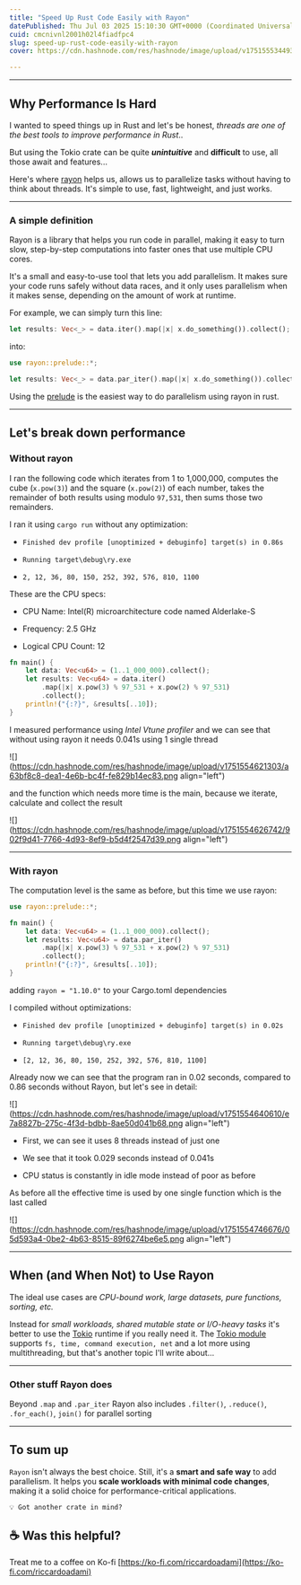 ```yaml
---
title: "Speed Up Rust Code Easily with Rayon"
datePublished: Thu Jul 03 2025 15:10:30 GMT+0000 (Coordinated Universal Time)
cuid: cmcnivnl2001h02l4fiadfpc4
slug: speed-up-rust-code-easily-with-rayon
cover: https://cdn.hashnode.com/res/hashnode/image/upload/v1751555344934/cbb70a4a-7a8b-42fd-bfd8-2497e1156608.jpeg

---
```


---

## Why Performance Is Hard

I wanted to speed things up in Rust and let's be honest, *threads are one of the best tools to improve performance in Rust*..

But using the Tokio crate can be quite ***unintuitive*** and **difficult** to use, all those await and features...

Here's where [rayon](https://docs.rs/rayon/latest/rayon/index.html) helps us, allows us to parallelize tasks without having to think about threads. It's simple to use, fast, lightweight, and just works.

---

### A simple definition

Rayon is a library that helps you run code in parallel, making it easy to turn slow, step-by-step computations into faster ones that use multiple CPU cores.

It's a small and easy-to-use tool that lets you add parallelism. It makes sure your code runs safely without data races, and it only uses parallelism when it makes sense, depending on the amount of work at runtime.

For example, we can simply turn this line:

```rust
let results: Vec<_> = data.iter().map(|x| x.do_something()).collect();
```

into:

```rust
use rayon::prelude::*;

let results: Vec<_> = data.par_iter().map(|x| x.do_something()).collect();
```

Using the [prelude](https://docs.rs/rayon/latest/rayon/prelude/index.html) is the easiest way to do parallelism using rayon in rust.

---

## Let's break down performance

### Without rayon

I ran the following code which iterates from 1 to 1,000,000, computes the cube (`x.pow(3)`) and the square (`x.pow(2)`) of each number, takes the remainder of both results using modulo `97,531`, then sums those two remainders.

I ran it using `cargo run` without any optimization:

* `Finished dev profile [unoptimized + debuginfo] target(s) in 0.86s`
    
* `Running target\debug\ry.exe`
    
* `2, 12, 36, 80, 150, 252, 392, 576, 810, 1100`
    

These are the CPU specs:

* CPU Name: Intel(R) microarchitecture code named Alderlake-S
    
* Frequency: 2.5 GHz
    
* Logical CPU Count: 12
    

```rust
fn main() {
    let data: Vec<u64> = (1..1_000_000).collect();
    let results: Vec<u64> = data.iter()
        .map(|x| x.pow(3) % 97_531 + x.pow(2) % 97_531)
        .collect();
    println!("{:?}", &results[..10]);
}
```

I measured performance using *Intel Vtune profiler* and we can see that without using rayon it needs 0.041s using 1 single thread

![](https://cdn.hashnode.com/res/hashnode/image/upload/v1751554621303/a63bf8c8-dea1-4e6b-bc4f-fe829b14ec83.png align="left")

and the function which needs more time is the main, because we iterate, calculate and collect the result

![](https://cdn.hashnode.com/res/hashnode/image/upload/v1751554626742/902f9d41-7766-4d93-8ef9-b5d4f2547d39.png align="left")

---

### With rayon

The computation level is the same as before, but this time we use rayon:

```rust
use rayon::prelude::*;

fn main() {
    let data: Vec<u64> = (1..1_000_000).collect();
    let results: Vec<u64> = data.par_iter()
        .map(|x| x.pow(3) % 97_531 + x.pow(2) % 97_531)
        .collect();
    println!("{:?}", &results[..10]);
}
```

adding `rayon = "1.10.0"` to your Cargo.toml dependencies

I compiled without optimizations:

* `Finished dev profile [unoptimized + debuginfo] target(s) in 0.02s`
    
* `Running target\debug\ry.exe`
    
* `[2, 12, 36, 80, 150, 252, 392, 576, 810, 1100]`
    

Already now we can see that the program ran in 0.02 seconds, compared to 0.86 seconds without Rayon, but let's see in detail:

![](https://cdn.hashnode.com/res/hashnode/image/upload/v1751554640610/e7a8827b-275c-4f3d-bdbb-8ae50d041b68.png align="left")

* First, we can see it uses 8 threads instead of just one
    
* We see that it took 0.029 seconds instead of 0.041s
    
* CPU status is constantly in idle mode instead of poor as before
    

As before all the effective time is used by one single function which is the last called

![](https://cdn.hashnode.com/res/hashnode/image/upload/v1751554746676/05d593a4-0be2-4b63-8515-89f6274be6e5.png align="left")

---

## When (and When Not) to Use Rayon

The ideal use cases are *CPU-bound work, large datasets, pure functions, sorting, etc.*

Instead for *small workloads, shared mutable state or I/O-heavy tasks* it's better to use the [Tokio](https://docs.rs/tokio/latest/tokio/) runtime if you really need it. The [Tokio module](https://docs.rs/tokio/latest/tokio/#modules) supports `fs, time, command execution, net` and a lot more using multithreading, but that's another topic I'll write about...

---

### Other stuff Rayon does

Beyond `.map` and `.par_iter` Rayon also includes `.filter()`, `.reduce()`, `.for_each()`, `join()` for parallel sorting

---

## To sum up

`Rayon` isn't always the best choice. Still, it's a **smart and safe way** to add parallelism. It helps you **scale workloads with minimal code changes**, making it a solid choice for performance-critical applications.

`💡 Got another crate in mind?`

## ☕ Was this helpful?

Treat me to a coffee on Ko-fi [https://ko-fi.com/riccardoadami](https://ko-fi.com/riccardoadami)